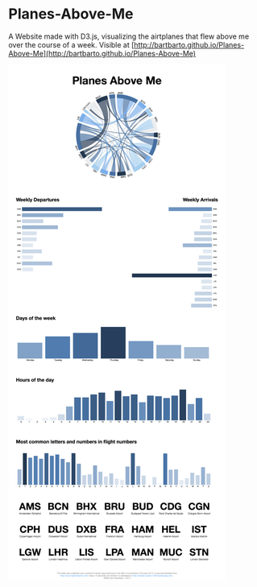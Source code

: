 Planes-Above-Me
===============

A Website made with D3.js, visualizing the airtplanes that flew above me over the course of a week.
Visible at [http://bartbarto.github.io/Planes-Above-Me](http://bartbarto.github.io/Planes-Above-Me)

!['Poster'](Planes-Above-Me.tiff)

